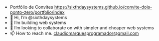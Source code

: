 - Portfólio de Convites https://sixthdaysystems.github.io/convite-dois-ponto-zero/portfolio/index
- 👋 Hi, I’m @sixthdaysystems
- 👀 I’m building web systems
- 💞️ I’m looking to collaborate on with simpler and cheaper web systems
- 📫 How to reach me. claudiomarquesprogramador@gmail.com
